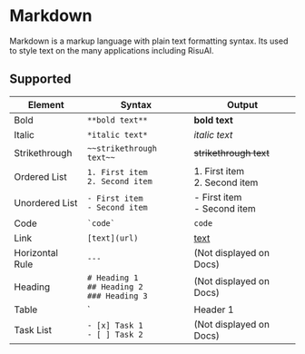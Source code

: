 # Markdown

Markdown is a markup language with plain text formatting syntax. Its used to style text on the many applications including RisuAI.

## Supported

| Element | Syntax | Output |
| ----------- | ----------- | ----------- |
| Bold | `**bold text**` | **bold text** |
| Italic | `*italic text*` | *italic text* |
| Strikethrough | `~~strikethrough text~~` | ~~strikethrough text~~ |
| Ordered List | `1. First item`<br>`2. Second item` | 1. First item<br>2. Second item |
| Unordered List | `- First item`<br>`- Second item` | - First item<br>- Second item |
| Code | `` `code` `` | `code` |
| Link | `[text](url)` | [text](/syntax/markdown.md) |
| Horizontal Rule | `---` | (Not displayed on Docs) |
| Heading | `# Heading 1`<br>`## Heading 2`<br>`### Heading 3` | (Not displayed on Docs) |
| Table | `| Header 1 | Header 2 |`<br>`| ----------- | ----------- |`<br>`| Element 1 | Element 2 |` | (Not displayed on Docs) |
| Task List	| `- [x] Task 1`<br>`- [ ] Task 2` | (Not displayed on Docs)|